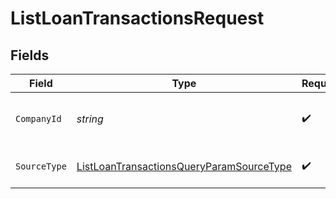 # ListLoanTransactionsRequest


## Fields

| Field                                                                                                           | Type                                                                                                            | Required                                                                                                        | Description                                                                                                     | Example                                                                                                         |
| --------------------------------------------------------------------------------------------------------------- | --------------------------------------------------------------------------------------------------------------- | --------------------------------------------------------------------------------------------------------------- | --------------------------------------------------------------------------------------------------------------- | --------------------------------------------------------------------------------------------------------------- |
| `CompanyId`                                                                                                     | *string*                                                                                                        | :heavy_check_mark:                                                                                              | Unique identifier for a company.                                                                                | 8a210b68-6988-11ed-a1eb-0242ac120002                                                                            |
| `SourceType`                                                                                                    | [ListLoanTransactionsQueryParamSourceType](../../Models/Operations/ListLoanTransactionsQueryParamSourceType.md) | :heavy_check_mark:                                                                                              | Data source type.                                                                                               |                                                                                                                 |